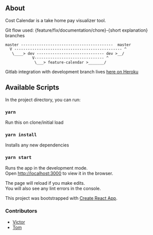 ## About
Cost Calendar is a take home pay visualizer tool.

Git flow used:
{feature/fix/documentation/chore}-{short explanation} branches

```
master -----------------------------------------  master
  V ------------------------------------------------ ^ 
   \____> dev ------------------------------ dev >__/
            V------------------------------- ^ 
             \___> feature-calendar >_______/
```

Gitlab integration with development branch lives [here on Heroku](https://cost-calendar.herokuapp.com/)

## Available Scripts

In the project directory, you can run:

### `yarn`

Run this on clone/initial load

### `yarn install`

Installs any new dependencies

### `yarn start`

Runs the app in the development mode.<br>
Open [http://localhost:3000](http://localhost:3000) to view it in the browser.

The page will reload if you make edits.<br>
You will also see any lint errors in the console.


This project was bootstrapped with [Create React App](https://github.com/facebook/create-react-app).


### Contributors
* [Victor](https://github.com/victorh3)
* [Tom](https://github.com/tguar)